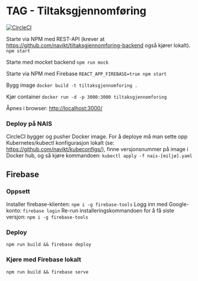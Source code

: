 TAG - Tiltaksgjennomføring
===========================
[![CircleCI](https://circleci.com/gh/navikt/tiltaksgjennomforing.svg?style=svg)](https://circleci.com/gh/navikt/tiltaksgjennomforing)

Starte via NPM med REST-API (krever at https://github.com/navikt/tiltaksgjennomforing-backend også kjører lokalt).
`npm start`

Starte med mocket backend 
`npm run mock`

Starte via NPM med Firebase
`REACT_APP_FIREBASE=true npm start` 

Bygg image
`docker build -t tiltaksgjennomforing .`

Kjør container
`docker run -d -p 3000:3000 tiltaksgjennomforing`

Åpnes i browser: [http://localhost:3000/](http://localhost:3000/)

### Deploy på NAIS
CircleCI bygger og pusher Docker image. For å deploye må man sette opp Kubernetes/kubectl konfigurasjon lokalt (se: https://github.com/navikt/kubeconfigs/), finne versjonsnummer på image i Docker hub, og så kjøre kommandoen: `kubectl apply -f nais-[miljø].yaml` 

## Firebase

### Oppsett
Installer firebase-klienten: `npm i -g firebase-tools`
Logg inn med Google-konto: `firebase login`
Re-run installeringskommandoen for å få siste versjon: `npm i -g firebase-tools`

### Deploy
`npm run build && firebase deploy`

### Kjøre med Firebase lokalt
`npm run build && firebase serve`